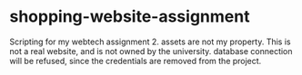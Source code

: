 # shopping-website-assignment
Scripting for my webtech assignment 2. assets are not my property. This is not a real website, and is not owned by the university. database connection will be refused, since  the credentials are removed from the project.
